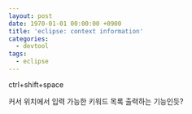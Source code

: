 ```yaml
---
layout: post
date: 1970-01-01 00:00:00 +0900
title: 'eclipse: context information'
categories:
  - devtool
tags:
  - eclipse
---
```


ctrl+shift+space

커서 위치에서 입력 가능한 키워드 목록 출력하는 기능인듯?
